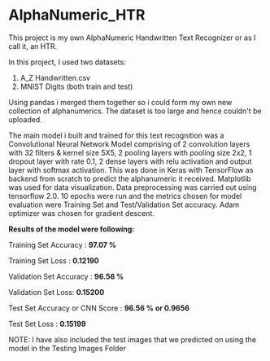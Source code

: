 # AlphaNumeric_HTR

This project is my own AlphaNumeric Handwritten Text Recognizer or as I call it, an HTR.

In this project, I used two datasets:

  1. A_Z Handwritten.csv
  2. MNIST Digits (both train and test)

Using pandas i merged them together so i could form my own new collection of alphanumerics. The dataset is too large and hence couldn't be uploaded. 

The main model i built and trained for this text recognition was a Convolutional Neural Network Model comprising of 2 convolution layers with 32 filters & kernel size 5X5, 2 pooling layers with pooling size 2x2, 1 dropout layer with rate 0.1, 2 dense layers with relu activation and output layer with softmax activation. This was done in Keras with TensorFlow as backend from scratch to predict the alphanumeric it received. Matplotlib was used for data visualization. Data preprocessing was carried out using tensorflow 2.0. 10 epochs were run and the metrics chosen for model evaluation were Training Set and Test/Validation Set accuracy. Adam optimizer was chosen for gradient descent.

**Results of the model were following:**

Training Set Accuracy : **97.07 %**

Training Set Loss : **0.12190**

Validation Set Accuracy : **96.56 %**

Validation Set Loss: **0.15200**

Test Set Accuracy or CNN Score : **96.56 % or 0.9656** 

Test Set Loss : **0.15199**

NOTE: I have also included the test images that we predicted on using the model in the Testing Images Folder 
